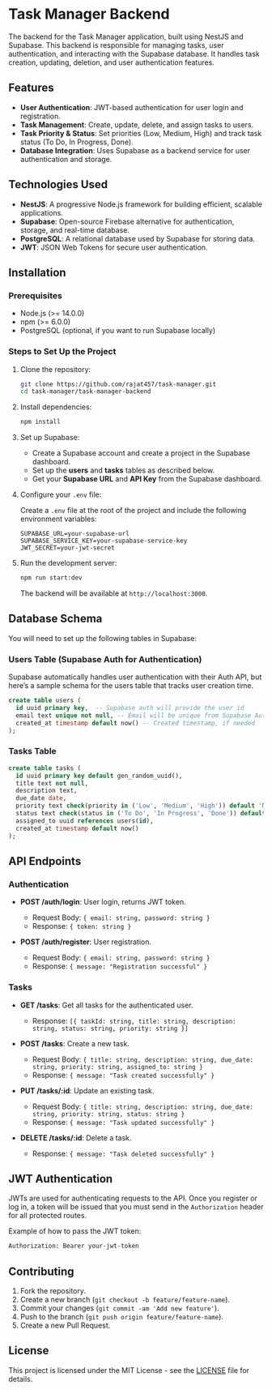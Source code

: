 
# Task Manager Backend

The backend for the Task Manager application, built using NestJS and Supabase. This backend is responsible for managing tasks, user authentication, and interacting with the Supabase database. It handles task creation, updating, deletion, and user authentication features.

## Features

- **User Authentication**: JWT-based authentication for user login and registration.
- **Task Management**: Create, update, delete, and assign tasks to users.
- **Task Priority & Status**: Set priorities (Low, Medium, High) and track task status (To Do, In Progress, Done).
- **Database Integration**: Uses Supabase as a backend service for user authentication and storage.

## Technologies Used

- **NestJS**: A progressive Node.js framework for building efficient, scalable applications.
- **Supabase**: Open-source Firebase alternative for authentication, storage, and real-time database.
- **PostgreSQL**: A relational database used by Supabase for storing data.
- **JWT**: JSON Web Tokens for secure user authentication.

## Installation

### Prerequisites

- Node.js (>= 14.0.0)
- npm (>= 6.0.0)
- PostgreSQL (optional, if you want to run Supabase locally)

### Steps to Set Up the Project

1. Clone the repository:

   ```bash
   git clone https://github.com/rajat457/task-manager.git
   cd task-manager/task-manager-backend
   ```

2. Install dependencies:

   ```bash
   npm install
   ```

3. Set up Supabase:

   - Create a Supabase account and create a project in the Supabase dashboard.
   - Set up the **users** and **tasks** tables as described below.
   - Get your **Supabase URL** and **API Key** from the Supabase dashboard.

4. Configure your `.env` file:

   Create a `.env` file at the root of the project and include the following environment variables:

   ```env
   SUPABASE_URL=your-supabase-url
   SUPABASE_SERVICE_KEY=your-supabase-service-key
   JWT_SECRET=your-jwt-secret
   ```

5. Run the development server:

   ```bash
   npm run start:dev
   ```

   The backend will be available at `http://localhost:3000`.

## Database Schema

You will need to set up the following tables in Supabase:

### Users Table (Supabase Auth for Authentication)

Supabase automatically handles user authentication with their Auth API, but here’s a sample schema for the users table that tracks user creation time.

```sql
create table users (
  id uuid primary key,  -- Supabase auth will provide the user id
  email text unique not null, -- Email will be unique from Supabase Auth
  created_at timestamp default now() -- Created timestamp, if needed
);
```

### Tasks Table

```sql
create table tasks (
  id uuid primary key default gen_random_uuid(),
  title text not null,
  description text,
  due_date date,
  priority text check(priority in ('Low', 'Medium', 'High')) default 'Medium',
  status text check(status in ('To Do', 'In Progress', 'Done')) default 'To Do',
  assigned_to uuid references users(id),
  created_at timestamp default now()
);
```

## API Endpoints

### Authentication

- **POST /auth/login**: User login, returns JWT token.
  - Request Body: `{ email: string, password: string }`
  - Response: `{ token: string }`

- **POST /auth/register**: User registration.
  - Request Body: `{ email: string, password: string }`
  - Response: `{ message: "Registration successful" }`

### Tasks

- **GET /tasks**: Get all tasks for the authenticated user.
  - Response: `[{ taskId: string, title: string, description: string, status: string, priority: string }]`

- **POST /tasks**: Create a new task.
  - Request Body: `{ title: string, description: string, due_date: string, priority: string, assigned_to: string }`
  - Response: `{ message: "Task created successfully" }`

- **PUT /tasks/:id**: Update an existing task.
  - Request Body: `{ title: string, description: string, due_date: string, priority: string, status: string }`
  - Response: `{ message: "Task updated successfully" }`

- **DELETE /tasks/:id**: Delete a task.
  - Response: `{ message: "Task deleted successfully" }`

## JWT Authentication

JWTs are used for authenticating requests to the API. Once you register or log in, a token will be issued that you must send in the `Authorization` header for all protected routes.

Example of how to pass the JWT token:

```bash
Authorization: Bearer your-jwt-token
```

## Contributing

1. Fork the repository.
2. Create a new branch (`git checkout -b feature/feature-name`).
3. Commit your changes (`git commit -am 'Add new feature'`).
4. Push to the branch (`git push origin feature/feature-name`).
5. Create a new Pull Request.

## License

This project is licensed under the MIT License - see the [LICENSE](LICENSE) file for details.
